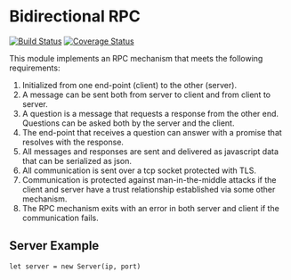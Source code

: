 # Bidirectional RPC

[![Build Status](https://travis-ci.org/mattiash/bidirectional-rpc.svg?branch=master)](https://travis-ci.org/mattiash/bidirectional-rpc) [![Coverage Status](https://coveralls.io/repos/github/mattiash/bidirectional-rpc/badge.svg?branch=master)](https://coveralls.io/github/mattiash/bidirectional-rpc?branch=master)

This module implements an RPC mechanism that meets the following requirements:

1. Initialized from one end-point (client) to the other (server).
2. A message can be sent both from server to client and from client to server.
3. A question is a message that requests a response from the other end. Questions can be asked both by the server and the client.
4. The end-point that receives a question can answer with a promise that resolves with the response.
5. All messages and responses are sent and delivered as javascript data that can be serialized as json.
6. All communication is sent over a tcp socket protected with TLS.
7. Communication is protected against man-in-the-middle attacks if the client and server have a trust relationship established via some other mechanism.
8. The RPC mechanism exits with an error in both server and client if the communication fails.

## Server Example

    let server = new Server(ip, port)
